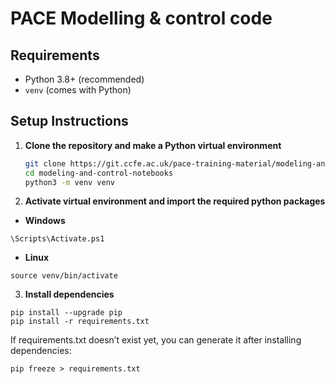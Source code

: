# PACE Modelling & control code

## Requirements

- Python 3.8+ (recommended)
- `venv` (comes with Python)

## Setup Instructions

1. **Clone the repository and make a Python virtual environment**
    ```bash
    git clone https://git.ccfe.ac.uk/pace-training-material/modeling-and-control-notebooks.git
    cd modeling-and-control-notebooks
    python3 -m venv venv 
    ```

2. **Activate virtual environment and import the required python packages**
- **Windows**

```shell
\Scripts\Activate.ps1
```

- **Linux**

```shell
source venv/bin/activate
```

3. **Install dependencies**
```shell
pip install --upgrade pip
pip install -r requirements.txt
```

If requirements.txt doesn’t exist yet, you can generate it after installing dependencies:

```shell
pip freeze > requirements.txt
```
